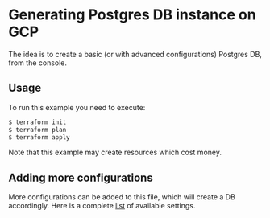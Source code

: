 # Generating Postgres DB instance on GCP

The idea is to create a basic (or with advanced configurations) Postgres DB, from the console.

## Usage

To run this example you need to execute:

```bash
$ terraform init
$ terraform plan
$ terraform apply
```

Note that this example may create resources which cost money.

## Adding more configurations

More configurations can be added to this file, which will create a DB accordingly. Here is a complete [list](https://registry.terraform.io/providers/hashicorp/google/latest/docs/resources/sql_database_instance) of available settings.

